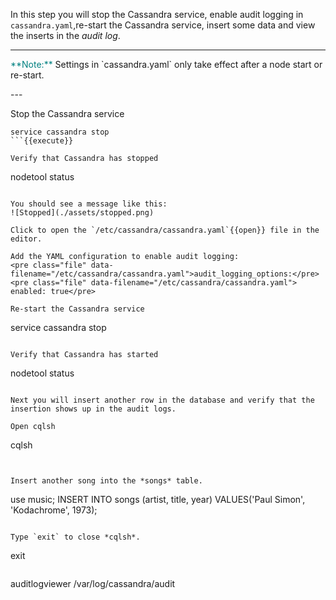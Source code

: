 In this step you will stop the Cassandra service, enable audit logging in `cassandra.yaml`,re-start the Cassandra service, insert some data and view the inserts in the *audit log*.

---
<p>
<span style="color:teal">**Note:**</span> 
Settings in `cassandra.yaml` only take effect after a node start or re-start.
</p>
---

Stop the Cassandra service
```
service cassandra stop
```{{execute}}

Verify that Cassandra has stopped
```
nodetool status
```{{execute}}

You should see a message like this:
![Stopped](./assets/stopped.png)

Click to open the `/etc/cassandra/cassandra.yaml`{{open}} file in the editor.

Add the YAML configuration to enable audit logging:
<pre class="file" data-filename="/etc/cassandra/cassandra.yaml">audit_logging_options:</pre>
<pre class="file" data-filename="/etc/cassandra/cassandra.yaml">    enabled: true</pre>

Re-start the Cassandra service
```
service cassandra stop
```{{execute}}

Verify that Cassandra has started
```
nodetool status
```{{execute}}

Next you will insert another row in the database and verify that the insertion shows up in the audit logs.

Open cqlsh
```
cqlsh
```{{execute}}


Insert another song into the *songs* table.
```
use music;
INSERT INTO songs (artist, title, year) VALUES('Paul Simon', 'Kodachrome', 1973);
```{{execute}}

Type `exit` to close *cqlsh*.
```
exit
```{{execute}}

```
auditlogviewer /var/log/cassandra/audit
```{{execute}}